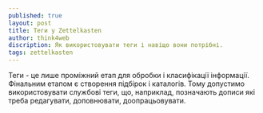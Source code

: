 ```yaml
---
published: true
layout: post
title: Теги у Zettelkasten
author: think4web
discription: Як використовувати теги і навіщо вони потрібні.
tags: zettelkasten
---
```


Теги - це лише проміжний етап для обробки і класифікації інформації. Фінальним етапом є створення підбірок і каталогів. Тому допустимо використовувати службові теги, що, наприклад, позначають дописи які треба редагувати, доповнювати, доопрацьовувати.
